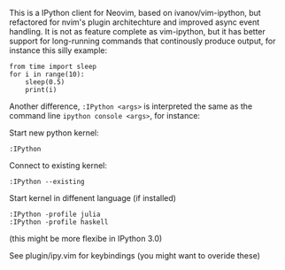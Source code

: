 This is a IPython client for Neovim, based on ivanov/vim-ipython, but refactored for nvim's plugin architechture and improved async event handling. It is not as feature complete as vim-ipython, but it has better support for long-running commands that continously produce output, for instance this silly example:

    from time import sleep
    for i in range(10):
        sleep(0.5)
        print(i)

Another difference, `:IPython <args>` is interpreted the same as the command line `ipython console <args>`, for instance:

Start new python kernel:

    :IPython
Connect to existing kernel:

    :IPython --existing
Start kernel in diffenent language (if installed)

    :IPython -profile julia
    :IPython -profile haskell
(this might be more flexibe in IPython 3.0)

See plugin/ipy.vim for keybindings (you might want to overide these)
